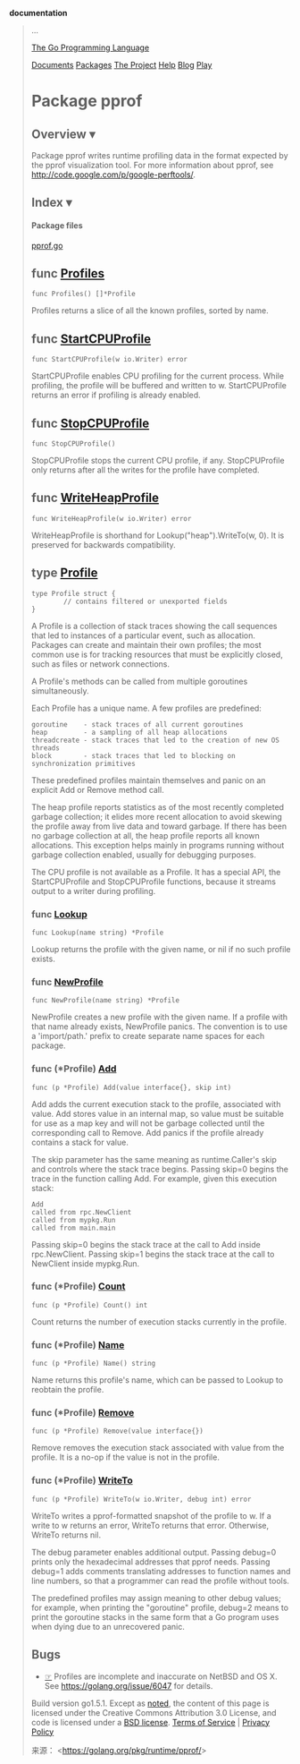 

**documentation**

> ...
>
> [The Go Programming Language](https://golang.org/)
>
> [Documents](https://golang.org/doc/) [Packages](https://golang.org/pkg/) [The Project](https://golang.org/project/) [Help](https://golang.org/help/) [Blog](https://golang.org/blog/) [Play](http://play.golang.org/) 
>
> # Package pprof
>
>
>
>
> ## Overview ▾
>
> Package pprof writes runtime profiling data in the format expected by the pprof visualization tool. For more information about pprof, see <http://code.google.com/p/google-perftools/>.
>
> ## Index ▾
>
>
> #### Package files
>
> [pprof.go](https://golang.org/src/runtime/pprof/pprof.go)
>
> ## func [Profiles](https://golang.org/src/runtime/pprof/pprof.go?s=3863:3889#L129)
>
> ```
> func Profiles() []*Profile
> ```
>
> Profiles returns a slice of all the known profiles, sorted by name.
>
> ## func [StartCPUProfile](https://golang.org/src/runtime/pprof/pprof.go?s=16488:16527#L560)
>
> ```
> func StartCPUProfile(w io.Writer) error
> ```
>
> StartCPUProfile enables CPU profiling for the current process. While profiling, the profile will be buffered and written to w. StartCPUProfile returns an error if profiling is already enabled.
>
> ## func [StopCPUProfile](https://golang.org/src/runtime/pprof/pprof.go?s=17628:17649#L601)
>
> ```
> func StopCPUProfile()
> ```
>
> StopCPUProfile stops the current CPU profile, if any. StopCPUProfile only returns after all the writes for the profile have completed.
>
> ## func [WriteHeapProfile](https://golang.org/src/runtime/pprof/pprof.go?s=10558:10598#L366)
>
> ```
> func WriteHeapProfile(w io.Writer) error
> ```
>
> WriteHeapProfile is shorthand for Lookup("heap").WriteTo(w, 0). It is preserved for backwards compatibility.
>
> ## type [Profile](https://golang.org/src/runtime/pprof/pprof.go?s=2053:2193#L45)
>
> ```
> type Profile struct {
>         // contains filtered or unexported fields
> }
> ```
>
> A Profile is a collection of stack traces showing the call sequences that led to instances of a particular event, such as allocation. Packages can create and maintain their own profiles; the most common use is for tracking resources that must be explicitly closed, such as files or network connections.
>
> A Profile's methods can be called from multiple goroutines simultaneously.
>
> Each Profile has a unique name. A few profiles are predefined:
>
> ```
> goroutine    - stack traces of all current goroutines
> heap         - a sampling of all heap allocations
> threadcreate - stack traces that led to the creation of new OS threads
> block        - stack traces that led to blocking on synchronization primitives
>
> ```
>
> These predefined profiles maintain themselves and panic on an explicit Add or Remove method call.
>
> The heap profile reports statistics as of the most recently completed garbage collection; it elides more recent allocation to avoid skewing the profile away from live data and toward garbage. If there has been no garbage collection at all, the heap profile reports all known allocations. This exception helps mainly in programs running without garbage collection enabled, usually for debugging purposes.
>
> The CPU profile is not available as a Profile. It has a special API, the StartCPUProfile and StopCPUProfile functions, because it streams output to a writer during profiling.
>
> ### func [Lookup](https://golang.org/src/runtime/pprof/pprof.go?s=3688:3721#L122)
>
> ```
> func Lookup(name string) *Profile
> ```
>
> Lookup returns the profile with the given name, or nil if no such profile exists.
>
> ### func [NewProfile](https://golang.org/src/runtime/pprof/pprof.go?s=3262:3299#L104)
>
> ```
> func NewProfile(name string) *Profile
> ```
>
> NewProfile creates a new profile with the given name. If a profile with that name already exists, NewProfile panics. The convention is to use a 'import/path.' prefix to create separate name spaces for each package.
>
> ### func (*Profile) [Add](https://golang.org/src/runtime/pprof/pprof.go?s=5407:5457#L181)
>
> ```
> func (p *Profile) Add(value interface{}, skip int)
> ```
>
> Add adds the current execution stack to the profile, associated with value. Add stores value in an internal map, so value must be suitable for use as a map key and will not be garbage collected until the corresponding call to Remove. Add panics if the profile already contains a stack for value.
>
> The skip parameter has the same meaning as runtime.Caller's skip and controls where the stack trace begins. Passing skip=0 begins the trace in the function calling Add. For example, given this execution stack:
>
> ```
> Add
> called from rpc.NewClient
> called from mypkg.Run
> called from main.main
>
> ```
>
> Passing skip=0 begins the stack trace at the call to Add inside rpc.NewClient. Passing skip=1 begins the stack trace at the call to NewClient inside mypkg.Run.
>
> ### func (*Profile) [Count](https://golang.org/src/runtime/pprof/pprof.go?s=4481:4510#L154)
>
> ```
> func (p *Profile) Count() int
> ```
>
> Count returns the number of execution stacks currently in the profile.
>
> ### func (*Profile) [Name](https://golang.org/src/runtime/pprof/pprof.go?s=4355:4386#L149)
>
> ```
> func (p *Profile) Name() string
> ```
>
> Name returns this profile's name, which can be passed to Lookup to reobtain the profile.
>
> ### func (*Profile) [Remove](https://golang.org/src/runtime/pprof/pprof.go?s=5946:5989#L202)
>
> ```
> func (p *Profile) Remove(value interface{})
> ```
>
> Remove removes the execution stack associated with value from the profile. It is a no-op if the value is not in the profile.
>
> ### func (*Profile) [WriteTo](https://golang.org/src/runtime/pprof/pprof.go?s=6751:6806#L221)
>
> ```
> func (p *Profile) WriteTo(w io.Writer, debug int) error
> ```
>
> WriteTo writes a pprof-formatted snapshot of the profile to w. If a write to w returns an error, WriteTo returns that error. Otherwise, WriteTo returns nil.
>
> The debug parameter enables additional output. Passing debug=0 prints only the hexadecimal addresses that pprof needs. Passing debug=1 adds comments translating addresses to function names and line numbers, so that a programmer can read the profile without tools.
>
> The predefined profiles may assign meaning to other debug values; for example, when printing the "goroutine" profile, debug=2 means to print the goroutine stacks in the same form that a Go program uses when dying due to an unrecovered panic.
>
> ## Bugs
>
> - [☞](https://golang.org/src/runtime/pprof/pprof.go?s=469:590#L13) Profiles are incomplete and inaccurate on NetBSD and OS X. See https://golang.org/issue/6047 for details.
>
> Build version go1.5.1.
> Except as [noted](https://developers.google.com/site-policies#restrictions), the content of this page is licensed under the Creative Commons Attribution 3.0 License, and code is licensed under a [BSD license](https://golang.org/LICENSE).
> [Terms of Service](https://golang.org/doc/tos.html) | [Privacy Policy](http://www.google.com/intl/en/policies/privacy/)
>
> 来源： <<https://golang.org/pkg/runtime/pprof/>>
>
>  

